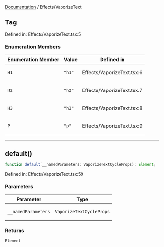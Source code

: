[Documentation](../modules.md) / Effects/VaporizeText

## Tag

Defined in: Effects/VaporizeText.tsx:5

### Enumeration Members

<table>
<thead>
<tr>
<th>Enumeration Member</th>
<th>Value</th>
<th>Defined in</th>
</tr>
</thead>
<tbody>
<tr>
<td>

<a id="h1"></a> `H1`

</td>
<td>

`"h1"`

</td>
<td>

Effects/VaporizeText.tsx:6

</td>
</tr>
<tr>
<td>

<a id="h2"></a> `H2`

</td>
<td>

`"h2"`

</td>
<td>

Effects/VaporizeText.tsx:7

</td>
</tr>
<tr>
<td>

<a id="h3"></a> `H3`

</td>
<td>

`"h3"`

</td>
<td>

Effects/VaporizeText.tsx:8

</td>
</tr>
<tr>
<td>

<a id="p"></a> `P`

</td>
<td>

`"p"`

</td>
<td>

Effects/VaporizeText.tsx:9

</td>
</tr>
</tbody>
</table>

***

## default()

```ts
function default(__namedParameters: VaporizeTextCycleProps): Element;
```

Defined in: Effects/VaporizeText.tsx:59

### Parameters

<table>
<thead>
<tr>
<th>Parameter</th>
<th>Type</th>
</tr>
</thead>
<tbody>
<tr>
<td>

`__namedParameters`

</td>
<td>

`VaporizeTextCycleProps`

</td>
</tr>
</tbody>
</table>

### Returns

`Element`
